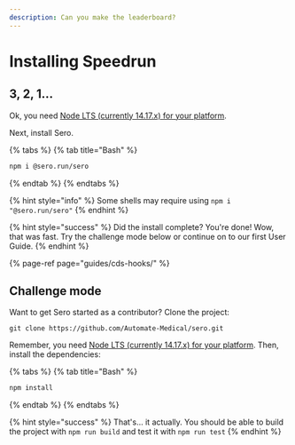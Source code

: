 ```yaml
---
description: Can you make the leaderboard?
---
```


# Installing Speedrun

## 3, 2, 1...

Ok, you need [Node LTS \(currently 14.17.x\) for your platform](https://nodejs.org/en/download/).

Next, install Sero.

{% tabs %}
{% tab title="Bash" %}
```bash
npm i @sero.run/sero
```
{% endtab %}
{% endtabs %}

{% hint style="info" %}
 Some shells may require using `npm i "@sero.run/sero"`
{% endhint %}

{% hint style="success" %}
Did the install complete? You're done! Wow, that was fast. Try the challenge mode below or continue on to our first User Guide.
{% endhint %}

{% page-ref page="guides/cds-hooks/" %}

## Challenge mode

Want to get Sero started as a contributor? Clone the project:

```text
git clone https://github.com/Automate-Medical/sero.git
```

Remember, you need [Node LTS \(currently 14.17.x\) for your platform](https://nodejs.org/en/download/). Then, install the dependencies:

{% tabs %}
{% tab title="Bash" %}
```bash
npm install
```
{% endtab %}
{% endtabs %}

{% hint style="success" %}
That's... it actually. You should be able to build the project with `npm run build` and test it with `npm run test`
{% endhint %}


